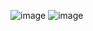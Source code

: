 ![image](https://github.com/user-attachments/assets/9f549850-63ed-428e-82d4-4cda21ad4fb3)
![image](https://github.com/user-attachments/assets/e4d973a4-ae14-4cf6-8715-a121dde293ba)
